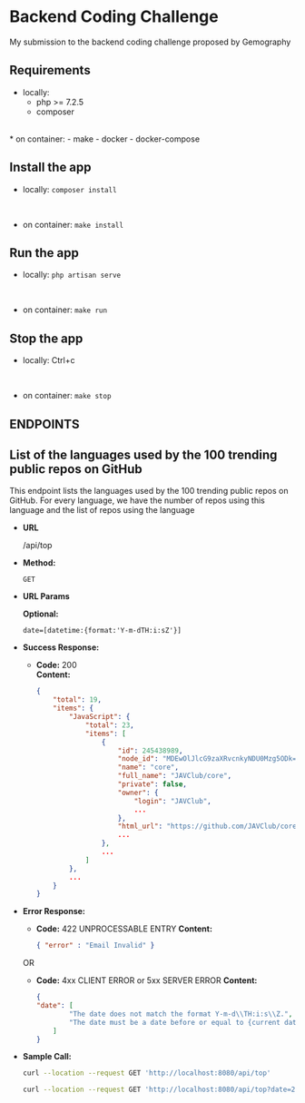 # Backend Coding Challenge

My submission to the backend coding challenge proposed by Gemography

## Requirements

* locally:
    - php >= 7.2.5
    - composer
<br />
* on container:
    - make
    - docker
    - docker-compose

## Install the app

* locally:
     `composer install`
<br />

* on container:
     `make install`

## Run the app

* locally:
     `php artisan serve`
<br />

* on container:
     `make run`

## Stop the app

* locally:
    Ctrl+c
<br />

* on container:
     `make stop`

## ENDPOINTS

**List of the languages used by the 100 trending public repos on GitHub**
----
  This endpoint lists the languages used by the 100 trending public repos on GitHub.
  For every language, we have the number of repos using this language and the list of repos using the language

* **URL**

  /api/top

* **Method:**
  

  `GET`
  
*  **URL Params**


   **Optional:**
 
   `date=[datetime:{format:'Y-m-dTH:i:sZ'}]`

* **Success Response:**

  * **Code:** 200 <br />
    **Content:** 
    ```json
    {
        "total": 19,
        "items": {
            "JavaScript": {
                "total": 23,
                "items": [
                    {
                        "id": 245438989,
                        "node_id": "MDEwOlJlcG9zaXRvcnkyNDU0Mzg5ODk=",
                        "name": "core",
                        "full_name": "JAVClub/core",
                        "private": false,
                        "owner": {
                            "login": "JAVClub",
                            ...
                        },
                        "html_url": "https://github.com/JAVClub/core",
                        ...
                    },
                    ...
                ]
            },
            ...
        }
    }
    ```
 
* **Error Response:**

  * **Code:** 422 UNPROCESSABLE ENTRY
    **Content:** 
    ```json
    { "error" : "Email Invalid" }
    ```

  OR

  * **Code:** 4xx CLIENT ERROR or 5xx SERVER ERROR
    **Content:** 
    ```json
    {
    "date": [
            "The date does not match the format Y-m-d\\TH:i:s\\Z.",
            "The date must be a date before or equal to {current datetime}."
        ]
    }
    ```

* **Sample Call:**

  ```bash
  curl --location --request GET 'http://localhost:8080/api/top'

  curl --location --request GET 'http://localhost:8080/api/top?date=2020-01-01T00:00:00Z'
  ```

<!-- * **Notes:**

  <i>empty</i>  -->
